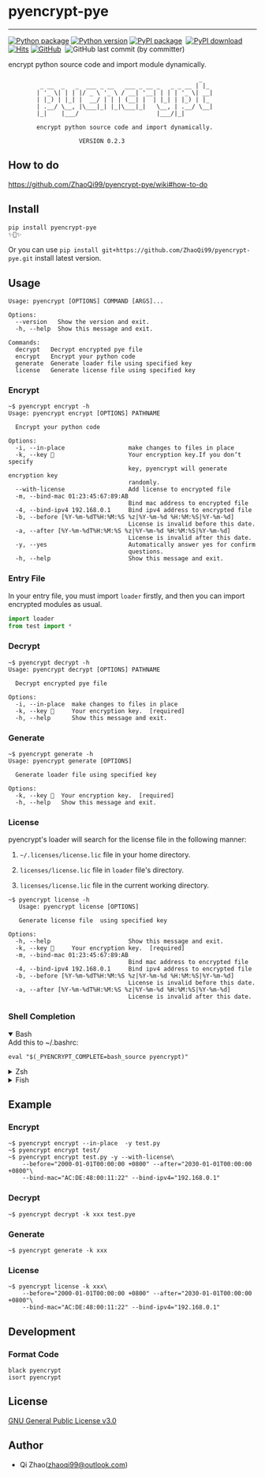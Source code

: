 # pyencrypt-pye 

---
[![Python package](https://github.com/ZhaoQi99/pyencrypt-pye/actions/workflows/main.yml/badge.svg?branch=main)](https://github.com/ZhaoQi99/pyencrypt-pye/actions/workflows/main.yml)
[![Python version](https://img.shields.io/pypi/pyversions/pyencrypt-pye.svg?logo=python)](https://pypi.python.org/pypi/pyencrypt-pye)
[![PyPI package](https://img.shields.io/pypi/v/pyencrypt-pye.svg)](https://pypi.python.org/pypi/pyencrypt-pye) 
[![PyPI download](https://img.shields.io/pypi/dm/pyencrypt-pye.svg)](https://pypi.python.org/pypi/pyencrypt-pye)
[![Hits](https://hits.seeyoufarm.com/api/count/incr/badge.svg?url=https%3A%2F%2Fgithub.com%2FZhaoQi99%2Fpyencrypt-pye&count_bg=%2379C83D&title_bg=%23555555&icon=github.svg&icon_color=%23E7E7E7&title=visitors&edge_flat=false)](https://hits.seeyoufarm.com)
[![GitHub](https://img.shields.io/github/license/ZhaoQi99/pyencrypt-pye)](https://github.com/ZhaoQi99/pyencrypt-pye/blob/main/LICENSE) 
![GitHub last commit (by committer)](https://img.shields.io/github/last-commit/ZhaoQi99/pyencrypt-pye) 


encrypt python source code and import module dynamically.

```
                                                      _
         _ __  _   _  ___ _ __   ___ _ __ _   _ _ __ | |_
        | '_ \| | | |/ _ \ '_ \ / __| '__| | | | '_ \| __|
        | |_) | |_| |  __/ | | | (__| |  | |_| | |_) | |_
        | .__/ \__, |\___|_| |_|\___|_|   \__, | .__/ \__|
        |_|    |___/                      |___/|_|

        encrypt python source code and import dynamically.

                    VERSION 0.2.3
```
## How to do
https://github.com/ZhaoQi99/pyencrypt-pye/wiki#how-to-do

## Install

```bash
pip install pyencrypt-pye
✨🍰✨
```
Or you can use `pip install git+https://github.com/ZhaoQi99/pyencrypt-pye.git` install latest version.
## Usage

```shell
Usage: pyencrypt [OPTIONS] COMMAND [ARGS]...

Options:
  --version   Show the version and exit.
  -h, --help  Show this message and exit.

Commands:
  decrypt   Decrypt encrypted pye file
  encrypt   Encrypt your python code
  generate  Generate loader file using specified key
  license   Generate license file using specified key
```

### Encrypt

```shell
~$ pyencrypt encrypt -h
Usage: pyencrypt encrypt [OPTIONS] PATHNAME

  Encrypt your python code

Options:
  -i, --in-place                  make changes to files in place
  -k, --key 🔑                     Your encryption key.If you don‘t specify
                                  key, pyencrypt will generate encryption key
                                  randomly.
  --with-license                  Add license to encrypted file
  -m, --bind-mac 01:23:45:67:89:AB
                                  Bind mac address to encrypted file
  -4, --bind-ipv4 192.168.0.1     Bind ipv4 address to encrypted file
  -b, --before [%Y-%m-%dT%H:%M:%S %z|%Y-%m-%d %H:%M:%S|%Y-%m-%d]
                                  License is invalid before this date.
  -a, --after [%Y-%m-%dT%H:%M:%S %z|%Y-%m-%d %H:%M:%S|%Y-%m-%d]
                                  License is invalid after this date.
  -y, --yes                       Automatically answer yes for confirm
                                  questions.
  -h, --help                      Show this message and exit.
```

### Entry File

In your entry file, you must import `loader` firstly, and then you can import encrypted modules as usual.

```python
import loader
from test import *
```

### Decrypt

```shell
~$ pyencrypt decrypt -h
Usage: pyencrypt decrypt [OPTIONS] PATHNAME

  Decrypt encrypted pye file

Options:
  -i, --in-place  make changes to files in place
  -k, --key 🔑     Your encryption key.  [required]
  -h, --help      Show this message and exit.
```

### Generate

```shell
~$ pyencrypt generate -h
Usage: pyencrypt generate [OPTIONS]

  Generate loader file using specified key

Options:
  -k, --key 🔑  Your encryption key.  [required]
  -h, --help   Show this message and exit.
```

### License

pyencrypt's loader will search for the license file in the following manner:

1. `~/.licenses/license.lic` file in your home directory.

2. `licenses/license.lic` file in `loader` file's directory.

3. `licenses/license.lic` file in the current working directory.

```shell
~$ pyencrypt license -h
   Usage: pyencrypt license [OPTIONS]

   Generate license file  using specified key

Options:
  -h, --help                      Show this message and exit.
  -k, --key 🔑     Your encryption key.  [required]
  -m, --bind-mac 01:23:45:67:89:AB
                                  Bind mac address to encrypted file
  -4, --bind-ipv4 192.168.0.1     Bind ipv4 address to encrypted file
  -b, --before [%Y-%m-%dT%H:%M:%S %z|%Y-%m-%d %H:%M:%S|%Y-%m-%d]
                                  License is invalid before this date.
  -a, --after [%Y-%m-%dT%H:%M:%S %z|%Y-%m-%d %H:%M:%S|%Y-%m-%d]
                                  License is invalid after this date.
```

### Shell Completion

<details open>
<summary>Bash</summary>
Add this to ~/.bashrc:

```shell
eval "$(_PYENCRYPT_COMPLETE=bash_source pyencrypt)"
```
</details>

<details>
<summary>Zsh</summary>
Add this to ~/.zshrc:

```shell
eval "$(_PYENCRYPT_COMPLETE=zsh_source pyencrypt)"
```
</details>

<details>
<summary>Fish</summary>
Add this to ~/.config/fish/completions/foo-bar.fish:

```shell
eval (env _PYENCRYPT_COMPLETE=fish_source pyencrypt)
```
</details>

## Example

### Encrypt

```shell
~$ pyencrypt encrypt --in-place  -y test.py
~$ pyencrypt encrypt test/
~$ pyencrypt encrypt test.py -y --with-license\
    --before="2000-01-01T00:00:00 +0800" --after="2030-01-01T00:00:00 +0800"\
    --bind-mac="AC:DE:48:00:11:22" --bind-ipv4="192.168.0.1"
```

### Decrypt

```shell
~$ pyencrypt decrypt -k xxx test.pye
```

### Generate

```shell
~$ pyencrypt generate -k xxx
```

### License

```shell
~$ pyencrypt license -k xxx\
    --before="2000-01-01T00:00:00 +0800" --after="2030-01-01T00:00:00 +0800"\
    --bind-mac="AC:DE:48:00:11:22" --bind-ipv4="192.168.0.1"
```

## Development

### Format Code

```shell
black pyencrypt 
isort pyencrypt
```

## License

[GNU General Public License v3.0](https://github.com/ZhaoQi99/pyencrypt-pye/blob/main/LICENSE)

## Author

* Qi Zhao([zhaoqi99@outlook.com](mailto:zhaoqi99@outlook.com))

